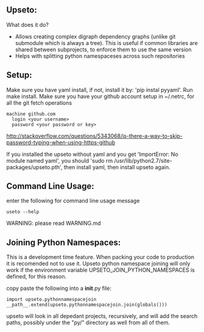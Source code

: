 Upseto:
-------

What does it do?
- Allows creating complex digraph dependency graphs (unlike git submodule
  which is always a tree). This is useful if common libraries are shared
  between subprojects, to enforce them to use the same version
- Helps with splitting python namespaceses across such repositories

Setup:
------
Make sure you have yaml install, if not, install it by: 'pip instal pyyaml'.
Run make install. Make sure you have your github account setup in
~/.netrc, for all the git fetch operations
```
machine github.com
  login <your username>
  password <your password or key>
```
http://stackoverflow.com/questions/5343068/is-there-a-way-to-skip-password-typing-when-using-https-github

If you installed the upseto without yaml and you get 'ImportError: No module named yaml', you should 'sudo rm /usr/lib/python2.7/site-packages/upseto.pth', then install yaml, then install upseto again.

Command Line Usage:
-------------------
enter the following for command line usage message
```
useto --help
```
WARNING: please read WARNING.md

Joining Python Namespaces:
--------------------------
This is a development time feature. When packing your code to production
it is recomended not to use it. Upseto python namespace joining will
only work if the environment variable UPSETO_JOIN_PYTHON_NAMESPACES
is defined, for this reason.

copy paste the following into a __init__.py file:
```
import upseto.pythonnamespacejoin
__path__.extend(upseto.pythonnamespacejoin.join(globals()))
```

upseto will look in all depedant projects, recursively, and will add
the search paths, possibly under the "py/" directory as well from all
of them.
